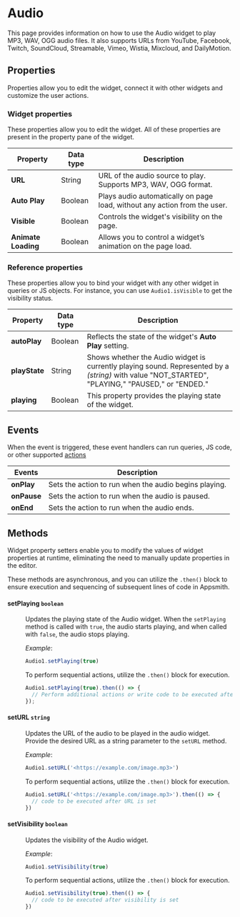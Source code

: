 # Audio

This page provides information on how to use the Audio widget to play MP3, WAV, OGG audio files. It also supports URLs from YouTube, Facebook, Twitch, SoundCloud, Streamable, Vimeo, Wistia, Mixcloud, and DailyMotion. 

<VideoEmbed host="youtube" videoId="FhY6-yUixto" title="Using the Audio Widget" caption="Using the Audio Widget"/>

## Properties

Properties allow you to edit the widget, connect it with other widgets and customize the user actions.

### Widget properties

These properties allow you to edit the widget. All of these properties are present in the property pane of the widget.

| Property | Data type | Description                                                                                                                                                    |
| ----------------- | ------------ | -------------------------------------------------------------------------------------------------------------------------------------------------- |
| **URL**        |  String  | URL of the audio source to play. Supports MP3, WAV, OGG format.                                                                                                                                                                                                                   |
| **Auto Play**     |   Boolean   | Plays audio automatically on page load, without any action from the user.                                                                                                                                                                             |
| **Visible**       |   Boolean   | Controls the widget's visibility on the page.                                                                                     |
| **Animate Loading**  |   Boolean | Allows you to control a widget’s animation on the page load.|

### Reference properties

These properties allow you to bind your widget with any other widget in queries or JS objects. For instance, you can use `Audio1.isVisible` to get the visibility status.

| Property | Data type | Description                                                                                                                                                    |
| ----------------- | ------------ | -------------------------------------------------------------------------------------------------------------------------------------------------- |
| **autoPlay**   |   Boolean  | Reflects the state of the widget's **Auto Play** setting.                                                                                 |
| **playState**  |   String  | Shows whether the Audio widget is currently playing sound. Represented by a _(string)_ with value "NOT\_STARTED", "PLAYING," "PAUSED," or "ENDED." |
| **playing**  |   Boolean  | This property provides the playing state of the widget. |

## Events

When the event is triggered, these event handlers can run queries, JS code, or other supported [actions](/reference/appsmith-framework/widget-actions)


| Events      | Description                                                                                                                       |
| ----------- | --------------------------------------------------------------------------------------------------------------------------------- |
| **onPlay**  | Sets the action to run when the audio begins playing.   |
| **onPause** | Sets the action to run when the audio is paused.    |
| **onEnd**   | Sets the action to run when the audio ends.            |


## Methods

Widget property setters enable you to modify the values of widget properties at runtime, eliminating the need to manually update properties in the editor.

These methods are asynchronous, and you can utilize the `.then()` block to ensure execution and sequencing of subsequent lines of code in Appsmith.


#### setPlaying `boolean`

<dd>

Updates the playing state of the Audio widget. When the `setPlaying` method is called with `true`, the audio starts playing, and when called with `false`, the audio stops playing.


*Example*:

```js
Audio1.setPlaying(true)
```

To perform sequential actions, utilize the `.then()` block for execution.

```js
Audio1.setPlaying(true).then(() => {
  // Perform additional actions or write code to be executed after the playing state is set
});
```

</dd>


#### setURL `string`

<dd>

Updates the URL of the audio to be played in the audio widget. Provide the desired URL as a string parameter to the `setURL` method. 

*Example*:

```js
Audio1.setURL('<https://example.com/image.mp3>')
```

To perform sequential actions, utilize the `.then()` block for execution.

```js
Audio1.setURL('<https://example.com/image.mp3>').then(() => {
  // code to be executed after URL is set
})

```

</dd>


#### setVisibility `boolean`

<dd>

Updates the visibility of the Audio widget.

*Example*:

```js
Audio1.setVisibility(true)
```

To perform sequential actions, utilize the `.then()` block for execution.

```js
Audio1.setVisibility(true).then(() => {
  // code to be executed after visibility is set
})

```

</dd>